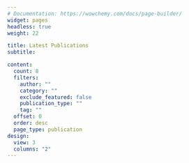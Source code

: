 ```yaml
---
# Documentation: https://wowchemy.com/docs/page-builder/
widget: pages
headless: true
weight: 22

title: Latest Publications
subtitle:

content:
  count: 8
  filters:
    author: ""
    category: ""
    exclude_featured: false
    publication_type: ""
    tag: ""
  offset: 0
  order: desc
  page_type: publication
design:
  view: 3
  columns: "2"
---
```

